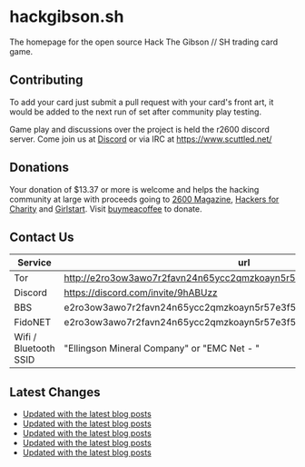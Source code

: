 # hackgibson.sh
The homepage for the open source Hack The Gibson // SH trading card game.


## Contributing

To add your card just submit a pull request with your card's front art, it would be added to the next run of set after community play testing.

Game play and discussions over the project is held the r2600 discord server. Come join us at [Discord](https://discord.com/invite/9hABUzz) or via IRC at https://www.scuttled.net/


## Donations

Your donation of $13.37 or more is welcome and helps the hacking community at large with proceeds going to [2600 Magazine](https://2600.com/), [Hackers for Charity](https://hackersforcharity.org) and [Girlstart](https://girlstart.org).  Visit [buymeacoffee](https://www.buymeacoffee.com/hackgibson.sh) to donate.


## Contact Us

Service | url
-|-
Tor | http://e2ro3ow3awo7r2favn24n65ycc2qmzkoayn5r57e3f56nvjwdcgg32ad.onion
Discord | https://discord.com/invite/9hABUzz
BBS | e2ro3ow3awo7r2favn24n65ycc2qmzkoayn5r57e3f56nvjwdcgg32ad.onion:23
FidoNET | e2ro3ow3awo7r2favn24n65ycc2qmzkoayn5r57e3f56nvjwdcgg32ad.onion:24554
Wifi / Bluetooth SSID | "Ellingson Mineral Company" or "EMC Net - <fidonet address>"

## Latest Changes
<!-- BLOG-POST-LIST:START -->
- [Updated with the latest blog posts](https://github.com/DFW2600/hackgibson.sh/commit/07d7fde82f8609c20b36d4d75fabdc3ed90aef71)
- [Updated with the latest blog posts](https://github.com/DFW2600/hackgibson.sh/commit/94ca44998a19c5f0c0e79ddb16d4a18afd99c726)
- [Updated with the latest blog posts](https://github.com/DFW2600/hackgibson.sh/commit/47a594095ef67fefe6d29c4e671fccfb2b45a701)
- [Updated with the latest blog posts](https://github.com/DFW2600/hackgibson.sh/commit/87605c7d2b6223838a6553a6027f9e3ec48b5c25)
- [Updated with the latest blog posts](https://github.com/DFW2600/hackgibson.sh/commit/6be6c2963a77c605c7c5fd08524795449d9c5625)
<!-- BLOG-POST-LIST:END -->
